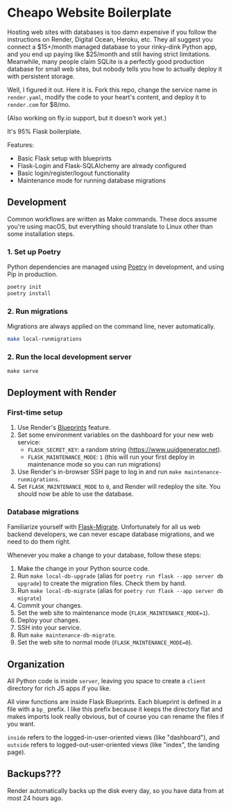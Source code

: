 # Cheapo Website Boilerplate

Hosting web sites with databases is too damn expensive if you follow the instructions on Render, Digital Ocean, Heroku, etc. They all suggest you connect a \$15+/month managed database to your rinky-dink Python app, and you end up paying like $25/month and still having strict limitations. Meanwhile, many people claim SQLite is a perfectly good production database for small web sites, but nobody tells you how to actually deploy it with persistent storage.

Well, I figured it out. Here it is. Fork this repo, change the service name in `render.yaml`, modify the code to your heart's content, and deploy it to `render.com` for $8/mo.

(Also working on fly.io support, but it doesn't work yet.)

It's 95% Flask boilerplate.

Features:

- Basic Flask setup with blueprints
- Flask-Login and Flask-SQLAlchemy are already configured
- Basic login/register/logout functionality
- Maintenance mode for running database migrations

## Development

Common workflows are written as Make commands. These docs assume you're using macOS, but everything should translate to Linux other than some installation steps.

### 1. Set up Poetry

Python dependencies are managed using [Poetry](https://python-poetry.org) in development, and using Pip in production.

```sh
poetry init
poetry install
```

### 2. Run migrations

Migrations are always applied on the command line, never automatically.

```sh
make local-runmigrations
```

### 2. Run the local development server

```
make serve
```

## Deployment with Render

### First-time setup

1. Use Render's [Blueprints](https://dashboard.render.com/blueprints) feature.
2. Set some environment variables on the dashboard for your new web service:
   - `FLASK_SECRET_KEY`: a random string (https://www.uuidgenerator.net).
   - `FLASK_MAINTENANCE_MODE`: `1` (this will run your first deploy in maintenance mode so you can run migrations)
3. Use Render's in-browser SSH page to log in and run `make maintenance-runmigrations`.
4. Set `FLASK_MAINTENANCE_MODE` to `0`, and Render will redeploy the site. You should now be able to use the database.

### Database migrations

Familiarize yourself with [Flask-Migrate](https://flask-migrate.readthedocs.io/en/latest/). Unfortunately for all us web backend developers, we can never escape database migrations, and we need to do them right.

Whenever you make a change to your database, follow these steps:

1. Make the change in your Python source code.
2. Run `make local-db-upgrade` (alias for `poetry run flask --app server db upgrade`) to create the migration files. Check them by hand.
3. Run `make local-db-migrate` (alias for `poetry run flask --app server db migrate`)
4. Commit your changes.
5. Set the web site to maintenance mode (`FLASK_MAINTENANCE_MODE=1`).
6. Deploy your changes.
7. SSH into your service.
8. Run `make maintenance-db-migrate`.
9. Set the web site to normal mode (`FLASK_MAINTENANCE_MODE=0`).

## Organization

All Python code is inside `server`, leaving you space to create a `client` directory for rich JS apps if you like.

All view functions are inside Flask Blueprints. Each blueprint is defined in a file with a `bp_` prefix. I like this prefix because it keeps the directory flat and makes imports look really obvious, but of course you can rename the files if you want.

`inside` refers to the logged-in-user-oriented views (like "dashboard"), and `outside` refers to logged-out-user-oriented views (like "index", the landing page).

## Backups???

Render automatically backs up the disk every day, so you have data from at most 24 hours ago.
